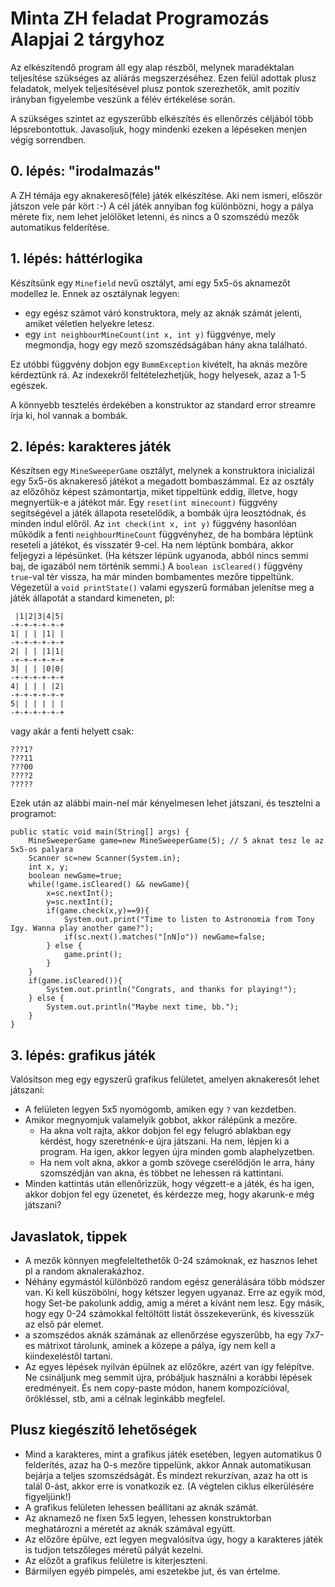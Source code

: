 # Minta ZH feladat Programozás Alapjai 2 tárgyhoz
Az elkészítendő program áll egy alap részből, melynek maradéktalan teljesítése szükséges az alíárás megszerzéséhez.
Ezen felül adottak plusz feladatok, melyek teljesítésével plusz pontok szerezhetők, amit pozitív irányban figyelembe veszünk a félév értékelése során.

A szükséges szintet az egyszerűbb elkészítés és ellenőrzés céljából több lépsrebontottuk. Javasoljuk, hogy mindenki ezeken a lépéseken menjen végig sorrendben.

## 0. lépés: "irodalmazás"
A ZH témája egy aknakereső(féle) játék elkészítése. Aki nem ismeri, először játszon vele pár kört  :-) 
A cél játék annyiban fog különbözni, hogy a pálya mérete fix, nem lehet jelölőket letenni, és nincs a 0 szomszédú mezők automatikus felderítése.

## 1. lépés: háttérlogika
Készítsünk egy `Minefield` nevű osztályt, ami egy 5x5-ös aknamezőt modellez le. 
Ennek az osztálynak legyen:
 - egy egész számot váró konstruktora, mely az aknák számát jelenti, amiket véletlen helyekre letesz.
 - egy `int neighbourMineCount(int x, int y)` függvénye, mely megmondja, hogy egy mező szomszédságában hány akna található.

 Ez utóbbi függvény dobjon egy `BummException` kivételt, ha aknás mezőre kérdeztünk rá.
 Az indexekről feltételezhetjük, hogy helyesek, azaz a 1-5 egészek.

 A könnyebb tesztelés érdekében a konstruktor az standard error streamre írja ki, hol vannak a bombák. 

## 2. lépés: karakteres játék
Készítsen egy `MineSweeperGame` osztályt, melynek a konstruktora inicializál egy 5x5-ös aknakereső játékot a megadott bombaszámmal.
Ez az osztály az előzőhöz képest számontartja, miket tippeltünk eddig, illetve, hogy megnyertük-e a játékot már.
Egy `reset(int minecount)` függvény segítségével a játék állapota resetelődik, a bombák újra leosztódnak, és minden indul előröl.
Az `int check(int x, int y)` függvény hasonlóan működik a fenti `neighbourMineCount` függvényhez, de ha bombára léptünk reseteli a játékot, és visszatér 9-cel. Ha nem léptünk bombára, akkor feljegyzi a lépésünket. (Ha kétszer lépünk ugyanoda, abból nincs semmi baj, de igazából nem történik semmi.)
A `boolean isCleared()` függvény `true`-val tér vissza, ha már minden bombamentes mezőre tippeltünk.
Végezetül a `void printState()` valami egyszerű formában jelenítse meg a játék állapotát a standard kimeneten, pl:
```
 |1|2|3|4|5|
-+-+-+-+-+-+
1| | | |1| |
-+-+-+-+-+-+
2| | | |1|1|
-+-+-+-+-+-+
3| | | |0|0|
-+-+-+-+-+-+
4| | | | |2|
-+-+-+-+-+-+
5| | | | | |
-+-+-+-+-+-+
```
vagy akár a fenti helyett csak:
```
???1?
???11
???00
????2
?????
```
Ezek után az alábbi main-nel már kényelmesen lehet játszani, és tesztelni a programot:
```
public static void main(String[] args) {
    MineSweeperGame game=new MineSweeperGame(5); // 5 aknat tesz le az 5x5-os palyara
    Scanner sc=new Scanner(System.in);
    int x, y;
    boolean newGame=true;
    while(!game.isCleared() && newGame){
        x=sc.nextInt();
        y=sc.nextInt();
        if(game.check(x,y)==9){
            System.out.print("Time to listen to Astronomia from Tony Igy. Wanna play another game?");
            if(sc.next().matches("[nN]o")) newGame=false;
        } else {
            game.print();
        }
    }
    if(game.isCleared()){
        System.out.println("Congrats, and thanks for playing!");
    } else {
        System.out.println("Maybe next time, bb.");
    }   
}
```
## 3. lépés: grafikus játék
Valósítson meg egy egyszerű grafikus felületet, amelyen aknakeresőt lehet játszani:
 - A felületen legyen 5x5 nyomógomb, amiken egy `?` van kezdetben.
 - Amikor megnyomjuk valamelyik gobbot, akkor rálépünk a mezőre. 
    - Ha akna volt rajta, akkor dobjon fel egy felugró ablakban egy kérdést, hogy szeretnénk-e újra játszani. Ha nem, lépjen ki a program. Ha igen, akkor legyen újra minden gomb alaphelyzetben.
    - Ha nem volt akna, akkor a gomb szövege cserélődjön le arra, hány szomszédján van akna, és többet ne lehessen rá kattintani.
 - Minden kattintás után ellenőrizzük, hogy végzett-e a játék, és ha igen, akkor dobjon fel egy üzenetet, és kérdezze meg, hogy akarunk-e még játszani?

## Javaslatok, tippek
 - A mezők könnyen megfeleltethetők 0-24 számoknak, ez hasznos lehet pl a random aknalerakázhoz. 
 - Néhány egymástól különböző random egész generálására több módszer van. Ki kell küszöbölni, hogy kétszer legyen ugyanaz. Erre az egyik mód, hogy Set-be pakolunk addig, amig a méret a kívánt nem lesz. Egy másik, hogy egy 0-24 számokkal feltöltött listát összekeverünk, és kivesszük az első pár elemet.
 - a szomszédos aknák számának az ellenőrzése egyszerűbb, ha egy 7x7-es mátrixot tárolunk, aminek a közepe a pálya, így nem kell a kiindexeléstől tartani.
 - Az egyes lépések nyilván épülnek az előzőkre, azért van így felépítve. Ne csináljunk meg semmit újra, próbáljuk használni a korábbi lépések eredményeit. És nem copy-paste módon, hanem kompozícióval, örökléssel, stb, ami a célnak leginkább megfelel.

## Plusz kiegészítő lehetőségek
 - Mind a karakteres, mint a grafikus játék esetében, legyen automatikus 0 felderítés, azaz ha 0-s mezőre tippelünk, akkor Annak automatikusan bejárja a teljes szomszédságát. És mindezt rekurzívan, azaz ha ott is talál 0-ást, akkor erre is vonatkozik ez. (A végtelen ciklus elkerülésére figyeljünk!)
 - A grafikus felületen lehessen beállítani az aknák számát.
 - Az aknamező ne fixen 5x5 legyen, lehessen konstruktorban meghatározni a méretét az aknák számával együtt. 
 - Az előzőre épülve, ezt legyen megvalósítva úgy, hogy a karakteres játék is tudjon tetszőleges méretű pályát kezelni.
 - Az előzőt a grafikus felületre is kiterjeszteni. 
 - Bármilyen egyéb pimpelés, ami eszetekbe jut, és van értelme.
